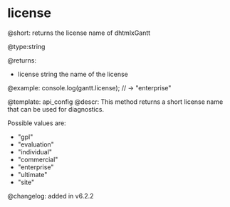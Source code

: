 license
=============

@short:
	returns the license name of dhtmlxGantt

@type:string

@returns: 
- license		string		the name of the license

@example:
console.log(gantt.license);
// -> "enterprise"


@template:	api_config
@descr:
This method returns a short license name that can be used for diagnostics. 

Possible values are:

- "gpl"
- "evaluation"
- "individual"
- "commercial"
- "enterprise"
- "ultimate"
- "site"


@changelog:
added in v6.2.2


